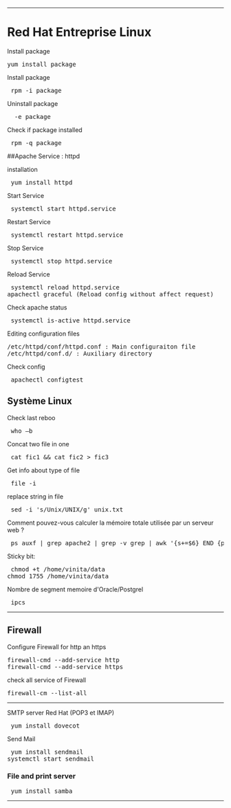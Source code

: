 ****************************************************************************************
# Red Hat Entreprise Linux

Install package 
<pre class='sortie_standard'>yum install package</pre>

Install package
<pre class='sortie_standard'> rpm -i package </pre>

Uninstall package
<pre class='sortie_standard'>  -e package </pre>

Check if package installed
<pre class='sortie_standard'> rpm -q package </pre>

##Apache Service : httpd

installation
<pre class='sortie_standard'> yum install httpd </pre>

Start Service
<pre class='sortie_standard'> systemctl start httpd.service </pre>

Restart Service
<pre class='sortie_standard'> systemctl restart httpd.service </pre>

Stop Service
<pre class='sortie_standard'> systemctl stop httpd.service </pre>

Reload Service
<pre class='sortie_standard'> systemctl reload httpd.service
apachectl graceful (Reload config without affect request) </pre>

Check apache status
<pre class='sortie_standard'> systemctl is-active httpd.service </pre>

Editing configuration files
<pre class='sortie_standard'>/etc/httpd/conf/httpd.conf : Main configuraiton file
/etc/httpd/conf.d/ : Auxiliary directory </pre>

Check config
<pre class='sortie_standard'> apachectl configtest </pre>

## Système Linux
Check last reboo
<pre class='sortie_standard'> who –b </pre>

Concat two file in one
<pre class='sortie_standard'> cat fic1 && cat fic2 > fic3 </pre>

Get info about type of file
<pre class='sortie_standard'> file -i <filename.extension> </pre>

replace string in file
<pre class='sortie_standard'> sed -i 's/Unix/UNIX/g' unix.txt </pre>

Comment pouvez-vous calculer la mémoire totale utilisée par un serveur web ?
<pre class='sortie_standard'> ps auxf | grep apache2 | grep -v grep | awk '{s+=$6} END {print s}' </pre>

Sticky bit:
<pre class='sortie_standard'> chmod +t /home/vinita/data
chmod 1755 /home/vinita/data </pre>

Nombre de segment memoire d'Oracle/Postgrel
<pre class='sortie_standard'> ipcs </pre>

******************************************************************************************
## Firewall
Configure Firewall for http an https
<pre class='sortie_standard'>firewall-cmd --add-service http
firewall-cmd --add-service https</pre>

check all service of Firewall
<pre class='sortie_standard'>firewall-cm --list-all </pre>

*****************************************************************************************
SMTP server Red Hat (POP3 et IMAP)
<pre class='sortie_standard'> yum install dovecot </pre>

Send Mail
<pre class='sortie_standard'> yum install sendmail
systemctl start sendmail </pre>

### File and print server
<pre class='sortie_standard'> yum install samba </pre>

***************************************************************************************

